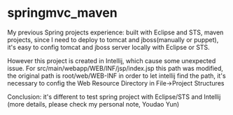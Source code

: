 # springmvc_maven
My previous Spring projects experience:
built with Eclipse and STS, maven projects,
since I need to deploy to tomcat and jboss(manually or puppet),
it's easy to config tomcat and jboss server locally with Eclipse or STS.

However this project is created in Intellij,
which cause some unexpected issue.
For src/main/webapp/WEB/INF/jsp/index.jsp
this path was modified, the original path is root/web/WEB-INF
in order to let intellij find the path,
it's necessary to config the Web Resource Directory in File->Project Structures

Conclusion: it's different to test spring project with Eclipse/STS and Intellij
(more details, please check my personal note, Youdao Yun)

